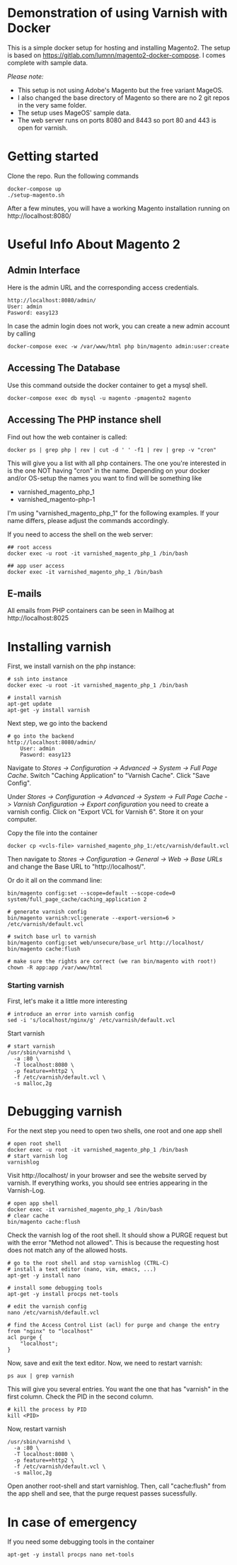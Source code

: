 # Demonstration of using Varnish with Docker

This is a simple docker setup for hosting and installing Magento2.
The setup is based on https://gitlab.com/lumnn/magento2-docker-compose.
I comes complete with sample data.

*Please note:* 

- This setup is not using Adobe's Magento but the free variant MageOS.
- I also changed the base directory of Magento so there are no 2 git repos in the very same folder. 
- The setup uses MageOS' sample data.
- The web server runs on ports 8080 and 8443 so port 80 and 443 is open for varnish.

# Getting started

Clone the repo.
Run the following commands

    docker-compose up
    ./setup-magento.sh

After a few minutes, you will have a working Magento installation running on http://localhost:8080/

# Useful Info About Magento 2

## Admin Interface

Here is the admin URL and the corresponding access credentials.

    http://localhost:8080/admin/
    User: admin
    Pasword: easy123

In case the admin login does not work, you can create a new admin account by calling

    docker-compose exec -w /var/www/html php bin/magento admin:user:create

## Accessing The Database

Use this command outside the docker container to get a mysql shell.

    docker-compose exec db mysql -u magento -pmagento2 magento

## Accessing The PHP instance shell

Find out how the web container is called:

    docker ps | grep php | rev | cut -d ' ' -f1 | rev | grep -v "cron"

This will give you a list with all php containers. The one you're interested in is the one NOT having "cron" in the 
name. Depending on your docker and/or OS-setup the names you want to find will be something like

- varnished_magento_php_1
- varnished_magento-php-1

I'm using "varnished_magento_php_1" for the following examples. If your name differs, please adjust the commands
accordingly.

If you need to access the shell on the web server:

    ## root access
    docker exec -u root -it varnished_magento_php_1 /bin/bash

    ## app user access
    docker exec -it varnished_magento_php_1 /bin/bash

## E-mails

All emails from PHP containers can be seen in Mailhog at http://localhost:8025

# Installing varnish

First, we install varnish on the php instance:

    # ssh into instance
    docker exec -u root -it varnished_magento_php_1 /bin/bash

    # install varnish
    apt-get update
    apt-get -y install varnish
    
Next step, we go into the backend

    # go into the backend
    http://localhost:8080/admin/
        User: admin
        Pasword: easy123

Navigate to *Stores -> Configuration -> Advanced -> System -> Full Page Cache*. Switch "Caching Application" to 
"Varnish Cache". Click "Save Config".

Under *Stores -> Configuration -> Advanced -> System -> Full Page Cache -> Varnish Configuration -> Export configuration*
you need to create a varnish config. Click on "Export VCL for Varnish 6". Store it on your computer.

Copy the file into the container 

    docker cp <vcls-file> varnished_magento_php_1:/etc/varnish/default.vcl

Then navigate to *Stores -> Configuration -> General -> Web -> Base URLs* and change the Base URL to "http://localhost/".

Or do it all on the command line:

    bin/magento config:set --scope=default --scope-code=0 system/full_page_cache/caching_application 2

    # generate varnish config
    bin/magento varnish:vcl:generate --export-version=6 > /etc/varnish/default.vcl
    
    # switch base url to varnish
    bin/magento config:set web/unsecure/base_url http://localhost/
    bin/magento cache:flush
    
    # make sure the rights are correct (we ran bin/magento with root!)
    chown -R app:app /var/www/html

### Starting varnish

First, let's make it a little more interesting

    # introduce an error into varnish config
    sed -i 's/localhost/nginx/g' /etc/varnish/default.vcl

Start varnish

    # start varnish
    /usr/sbin/varnishd \
      -a :80 \
	  -T localhost:8080 \
	  -p feature=+http2 \
	  -f /etc/varnish/default.vcl \
	  -s malloc,2g
    
# Debugging varnish

For the next step you need to open two shells, one root and one app shell
    
    # open root shell
    docker exec -u root -it varnished_magento_php_1 /bin/bash
    # start varnish log
    varnishlog

Visit http://localhost/ in your browser and see the website served by varnish.
If everything works, you should see entries appearing in the Varnish-Log.

    # open app shell
    docker exec -it varnished_magento_php_1 /bin/bash
    # clear cache
    bin/magento cache:flush

Check the varnish log of the root shell. It should show a PURGE request but with the error
"Method not allowed". This is because the requesting host does not match any of the allowed hosts.

    # go to the root shell and stop varnishlog (CTRL-C)
    # install a text editor (nano, vim, emacs, ...)
    apt-get -y install nano

    # install some debugging tools
    apt-get -y install procps net-tools

    # edit the varnish config
    nano /etc/varnish/default.vcl
    
    # find the Access Control List (acl) for purge and change the entry from "nginx" to "localhost"
    acl purge {
        "localhost";
    }

Now, save and exit the text editor. Now, we need to restart varnish:

    ps aux | grep varnish

This will give you several entries. You want the one that has "varnish" in the first column. Check the PID in the 
second column.

    # kill the process by PID
    kill <PID>
    
Now, restart varnish

    /usr/sbin/varnishd \
      -a :80 \
	  -T localhost:8080 \
	  -p feature=+http2 \
	  -f /etc/varnish/default.vcl \
	  -s malloc,2g

Open another root-shell and start varnishlog. Then, call "cache:flush" from the app shell and see, that the purge
request passes sucessfully.

# In case of emergency

If you need some debugging tools in the container

    apt-get -y install procps nano net-tools 
